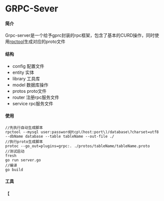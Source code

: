 # GRPC-Sever

#### 简介

Grpc-server是一个给予gprc封装的rpc框架，包含了基本的CURD操作，同时使用[rpctool](https://github.com/ybt7755221/m2p)生成对应的proto文件

#### 结构
- config 配置文件
- entity 实体
- library 工具库
- model 数据库操作
- protos proto文件
- router 注册rpc服务文件
- service rpc服务文件

#### 使用

    //先执行自动生成脚本
    rpctool --mysql user:password@tcp\(host:port\)/database\?charset=utf8 --dbName database --table tableName --out-file ./
    //执行proto生成脚本
    protoc --go_out=plugins=grpc:. ./protos/tableName/tableName.proto
    //测试启动
    fresh
    go run server.go
    //编译
    go build

#### 工具
【